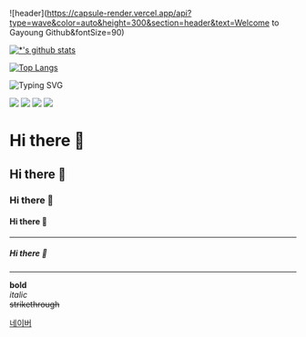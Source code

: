 ![header](https://capsule-render.vercel.app/api?type=wave&color=auto&height=300&section=header&text=Welcome to Gayoung Github&fontSize=90)

[![*'s github stats](https://github-readme-stats.vercel.app/api?username=gaebonglee)](https://github.com/gaebonglee)

[![Top Langs](https://github-readme-stats.vercel.app/api/top-langs/?username=gaebonglee)](https://github.com/gaebonglee/github-readme-stats)

![Typing SVG](https://readme-typing-svg.demolab.com/?lines=Welcome+to+Gayoung's+Github!;)

<img src="https://img.shields.io/badge/HTML-E34F26.svg?style=for-the-badge&logo=HTML5&logoColor=61DAFB" />
<img src="https://img.shields.io/badge/CSS-20232a.svg?style=for-the-badge&logo=CSS&logoColor=61DAFB" />
<img src="https://img.shields.io/badge/JavaScript-20232a.svg?style=for-the-badge&logo=javascript&logoColor=61DAFB" />
<img src="https://img.shields.io/badge/react-20232a.svg?style=for-the-badge&logo=react&logoColor=61DAFB" />


# Hi there 👋
## Hi there 👋
### Hi there 👋
#### Hi there 👋
---
##### Hi there 👋
---
**bold** <br>
*italic* <br>
~~strikethrough~~ <br>


[네이버](naver.com)
